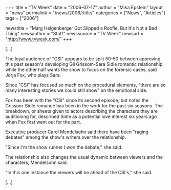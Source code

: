 +++
title = "TV Week"
date = "2006-07-17"
author = "Mika Epstein"
layout = "news"
permalink = "/news/2006/:title/"
categories = ["News", "Articles"]
tags = ["2006"]

newstitle = "Marg Helgenberger Got Slipped a Roofie, But It's Not a Bad Thing"
newsauthor = "Staff"
newssource = "TV Week"
newsurl = "http://www.tvweek.com/"
+++

[...]

The loyal audience of "CSI" appears to be split 50-50 between approving this past season's developing Gil Grissom-Sara Sidle romantic relationship, while the other half wants the show to focus on the forensic cases, said Jorja Fox, who plays Sara.

Since "CSI" has focused so much on the procedural elements, "there are so many interesting stories we could still show" on the emotional side.

Fox has been with the "CSI" since its second episode, but notes the Grissom-Sidle romance has been in the work for the past six seasons. The breakdown, or sheets given to actors describing the characters they are auditioning for, described Sidle as a potential love interest six years ago when Fox first went out for the part.

Executive producer Carol Mendelsohn said there have been "raging debates" among the show's writers over the relationship.

"Since I'm the show runner I won the debate," she said.

The relationship also changes the usual dynamic between viewers and the characters, Mendelsohn said.

"In this one instance the viewers will be ahead of the CSI's," she said.

[...]


